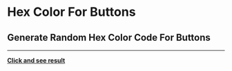 # Hex Color For Buttons

## Generate Random Hex Color Code For Buttons

---

**<a href="https://mehrvarshodiev.github.io/buttons-hex-color/">Click and see result</a>**
